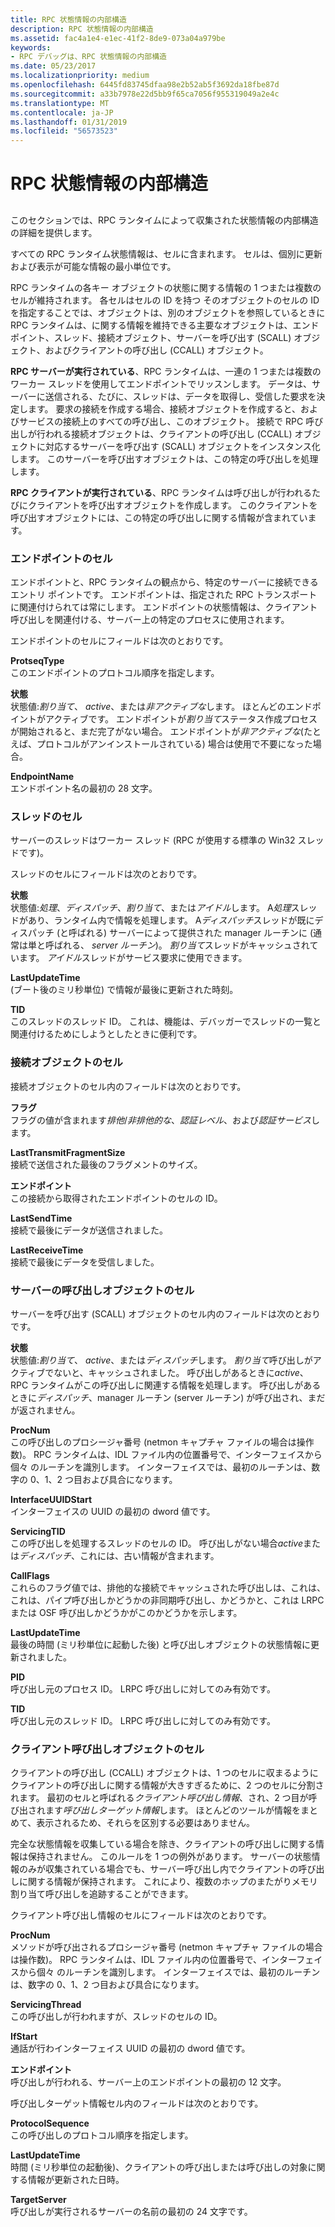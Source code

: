 ```yaml
---
title: RPC 状態情報の内部構造
description: RPC 状態情報の内部構造
ms.assetid: fac4a1e4-e1ec-41f2-8de9-073a04a979be
keywords:
- RPC デバッグは、RPC 状態情報の内部構造
ms.date: 05/23/2017
ms.localizationpriority: medium
ms.openlocfilehash: 6445fd83745dfaa98e2b52ab5f3692da18fbe87d
ms.sourcegitcommit: a33b7978e22d5bb9f65ca7056f955319049a2e4c
ms.translationtype: MT
ms.contentlocale: ja-JP
ms.lasthandoff: 01/31/2019
ms.locfileid: "56573523"
---
```

# <a name="rpc-state-information-internals"></a>RPC 状態情報の内部構造


## <span id="ddk_rpc_state_information_internals_dbg"></span><span id="DDK_RPC_STATE_INFORMATION_INTERNALS_DBG"></span>


このセクションでは、RPC ランタイムによって収集された状態情報の内部構造の詳細を提供します。

すべての RPC ランタイム状態情報は、セルに含まれます。 セルは、個別に更新および表示が可能な情報の最小単位です。

RPC ランタイムの各キー オブジェクトの状態に関する情報の 1 つまたは複数のセルが維持されます。 各セルはセルの ID を持つ そのオブジェクトのセルの ID を指定することでは、オブジェクトは、別のオブジェクトを参照しているときに RPC ランタイムは、に関する情報を維持できる主要なオブジェクトは、エンドポイント、スレッド、接続オブジェクト、サーバーを呼び出す (SCALL) オブジェクト、およびクライアントの呼び出し (CCALL) オブジェクト。

**RPC サーバーが実行されている**、RPC ランタイムは、一連の 1 つまたは複数のワーカー スレッドを使用してエンドポイントでリッスンします。 データは、サーバーに送信される、たびに、スレッドは、データを取得し、受信した要求を決定します。 要求の接続を作成する場合、接続オブジェクトを作成すると、およびサービスの接続上のすべての呼び出し、このオブジェクト。 接続で RPC 呼び出しが行われる接続オブジェクトは、クライアントの呼び出し (CCALL) オブジェクトに対応するサーバーを呼び出す (SCALL) オブジェクトをインスタンス化します。 このサーバーを呼び出すオブジェクトは、この特定の呼び出しを処理します。

**RPC クライアントが実行されている**、RPC ランタイムは呼び出しが行われるたびにクライアントを呼び出すオブジェクトを作成します。 このクライアントを呼び出すオブジェクトには、この特定の呼び出しに関する情報が含まれています。

### <a name="span-idendpointcellsspanspan-idendpointcellsspanendpoint-cells"></a><span id="endpoint_cells"></span><span id="ENDPOINT_CELLS"></span>エンドポイントのセル

エンドポイントと、RPC ランタイムの観点から、特定のサーバーに接続できるエントリ ポイントです。 エンドポイントは、指定された RPC トランスポートに関連付けられては常にします。 エンドポイントの状態情報は、クライアント呼び出しを関連付ける、サーバー上の特定のプロセスに使用されます。

エンドポイントのセルにフィールドは次のとおりです。

<span id="ProtseqType"></span><span id="protseqtype"></span><span id="PROTSEQTYPE"></span>**ProtseqType**  
このエンドポイントのプロトコル順序を指定します。

<span id="Status"></span><span id="status"></span><span id="STATUS"></span>**状態**  
状態値:*割り当て*、 *active*、または*非アクティブな*します。 ほとんどのエンドポイントがアクティブです。 エンドポイントが*割り当て*ステータス作成プロセスが開始されると、まだ完了がない場合。 エンドポイントが*非アクティブな*(たとえば、プロトコルがアンインストールされている) 場合は使用で不要になった場合。

<span id="EndpointName"></span><span id="endpointname"></span><span id="ENDPOINTNAME"></span>**EndpointName**  
エンドポイント名の最初の 28 文字。

### <a name="span-idthreadcellsspanspan-idthreadcellsspanthread-cells"></a><span id="thread_cells"></span><span id="THREAD_CELLS"></span>スレッドのセル

サーバーのスレッドはワーカー スレッド (RPC が使用する標準の Win32 スレッドです)。

スレッドのセルにフィールドは次のとおりです。

<span id="Status"></span><span id="status"></span><span id="STATUS"></span>**状態**  
状態値:*処理*、*ディスパッチ*、*割り当て*、または*アイドル*します。 A*処理*スレッドがあり、ランタイム内で情報を処理します。 A*ディスパッチ*スレッドが既にディスパッチ (と呼ばれる) サーバーによって提供された manager ルーチンに (通常は単と呼ばれる、 *server ルーチン*)。 *割り当て*スレッドがキャッシュされています。 *アイドル*スレッドがサービス要求に使用できます。

<span id="LastUpdateTime"></span><span id="lastupdatetime"></span><span id="LASTUPDATETIME"></span>**LastUpdateTime**  
(ブート後のミリ秒単位) で情報が最後に更新された時刻。

<span id="TID"></span><span id="tid"></span>**TID**  
このスレッドのスレッド ID。 これは、機能は、デバッガーでスレッドの一覧と関連付けるためにしようとしたときに便利です。

### <a name="span-idconnectionobjectcellsspanspan-idconnectionobjectcellsspanconnection-object-cells"></a><span id="connection_object_cells"></span><span id="CONNECTION_OBJECT_CELLS"></span>接続オブジェクトのセル

接続オブジェクトのセル内のフィールドは次のとおりです。

<span id="Flags"></span><span id="flags"></span><span id="FLAGS"></span>**フラグ**  
フラグの値が含まれます*排他*/*非排他的な*、*認証レベル*、および*認証サービス*します。

<span id="LastTransmitFragmentSize"></span><span id="lasttransmitfragmentsize"></span><span id="LASTTRANSMITFRAGMENTSIZE"></span>**LastTransmitFragmentSize**  
接続で送信された最後のフラグメントのサイズ。

<span id="Endpoint"></span><span id="endpoint"></span><span id="ENDPOINT"></span>**エンドポイント**  
この接続から取得されたエンドポイントのセルの ID。

<span id="LastSendTime"></span><span id="lastsendtime"></span><span id="LASTSENDTIME"></span>**LastSendTime**  
接続で最後にデータが送信されました。

<span id="LastReceiveTime"></span><span id="lastreceivetime"></span><span id="LASTRECEIVETIME"></span>**LastReceiveTime**  
接続で最後にデータを受信しました。

### <a name="span-idservercallobjectcellsspanspan-idservercallobjectcellsspanserver-call-object-cells"></a><span id="server_call_object_cells"></span><span id="SERVER_CALL_OBJECT_CELLS"></span>サーバーの呼び出しオブジェクトのセル

サーバーを呼び出す (SCALL) オブジェクトのセル内のフィールドは次のとおりです。

<span id="Status"></span><span id="status"></span><span id="STATUS"></span>**状態**  
状態値:*割り当て*、 *active*、または*ディスパッチ*します。 *割り当て*呼び出しがアクティブでないと、キャッシュされました。 呼び出しがあるときに*active*、RPC ランタイムがこの呼び出しに関連する情報を処理します。 呼び出しがあるときに*ディスパッチ*、manager ルーチン (server ルーチン) が呼び出され、まだが返されません。

<span id="ProcNum"></span><span id="procnum"></span><span id="PROCNUM"></span>**ProcNum**  
この呼び出しのプロシージャ番号 (netmon キャプチャ ファイルの場合は操作数)。 RPC ランタイムは、IDL ファイル内の位置番号で、インターフェイスから個々 のルーチンを識別します。 インターフェイスでは、最初のルーチンは、数字の 0、1、2 つ目および具合になります。

<span id="InterfaceUUIDStart"></span><span id="interfaceuuidstart"></span><span id="INTERFACEUUIDSTART"></span>**InterfaceUUIDStart**  
インターフェイスの UUID の最初の dword 値です。

<span id="ServicingTID"></span><span id="servicingtid"></span><span id="SERVICINGTID"></span>**ServicingTID**  
この呼び出しを処理するスレッドのセルの ID。 呼び出しがない場合*active*または*ディスパッチ*、これには、古い情報が含まれます。

<span id="CallFlags"></span><span id="callflags"></span><span id="CALLFLAGS"></span>**CallFlags**  
これらのフラグ値では、排他的な接続でキャッシュされた呼び出しは、これは、これは、パイプ呼び出しかどうかの非同期呼び出し、かどうかと、これは LRPC または OSF 呼び出しかどうかがこのかどうかを示します。

<span id="LastUpdateTime"></span><span id="lastupdatetime"></span><span id="LASTUPDATETIME"></span>**LastUpdateTime**  
最後の時間 (ミリ秒単位に起動した後) と呼び出しオブジェクトの状態情報に更新されました。

<span id="PID"></span><span id="pid"></span>**PID**  
呼び出し元のプロセス ID。 LRPC 呼び出しに対してのみ有効です。

<span id="TID"></span><span id="tid"></span>**TID**  
呼び出し元のスレッド ID。 LRPC 呼び出しに対してのみ有効です。

### <a name="span-idclientcallobjectcellsspanspan-idclientcallobjectcellsspanclient-call-object-cells"></a><span id="client_call_object_cells"></span><span id="CLIENT_CALL_OBJECT_CELLS"></span>クライアント呼び出しオブジェクトのセル

クライアントの呼び出し (CCALL) オブジェクトは、1 つのセルに収まるようにクライアントの呼び出しに関する情報が大きすぎるために、2 つのセルに分割されます。 最初のセルと呼ばれる*クライアント呼び出し情報*、され、2 つ目が呼び出されます*呼び出しターゲット情報*します。 ほとんどのツールが情報をまとめて、表示されるため、それらを区別する必要はありません。

完全な状態情報を収集している場合を除き、クライアントの呼び出しに関する情報は保持されません。 このルールを 1 つの例外があります。 サーバーの状態情報のみが収集されている場合でも、サーバー呼び出し内でクライアントの呼び出しに関する情報が保持されます。 これにより、複数のホップのまたがりメモリ割り当て呼び出しを追跡することができます。

クライアント呼び出し情報のセルにフィールドは次のとおりです。

<span id="ProcNum"></span><span id="procnum"></span><span id="PROCNUM"></span>**ProcNum**  
メソッドが呼び出されるプロシージャ番号 (netmon キャプチャ ファイルの場合は操作数)。 RPC ランタイムは、IDL ファイル内の位置番号で、インターフェイスから個々 のルーチンを識別します。 インターフェイスでは、最初のルーチンは、数字の 0、1、2 つ目および具合になります。

<span id="ServicingThread"></span><span id="servicingthread"></span><span id="SERVICINGTHREAD"></span>**ServicingThread**  
この呼び出しが行われますが、スレッドのセルの ID。

<span id="IfStart"></span><span id="ifstart"></span><span id="IFSTART"></span>**IfStart**  
通話が行わインターフェイス UUID の最初の dword 値です。

<span id="Endpoint"></span><span id="endpoint"></span><span id="ENDPOINT"></span>**エンドポイント**  
呼び出しが行われる、サーバー上のエンドポイントの最初の 12 文字。

呼び出しターゲット情報セル内のフィールドは次のとおりです。

<span id="ProtocolSequence"></span><span id="protocolsequence"></span><span id="PROTOCOLSEQUENCE"></span>**ProtocolSequence**  
この呼び出しのプロトコル順序を指定します。

<span id="LastUpdateTime"></span><span id="lastupdatetime"></span><span id="LASTUPDATETIME"></span>**LastUpdateTime**  
時間 (ミリ秒単位の起動後)、クライアントの呼び出しまたは呼び出しの対象に関する情報が更新された日時。

<span id="TargetServer"></span><span id="targetserver"></span><span id="TARGETSERVER"></span>**TargetServer**  
呼び出しが実行されるサーバーの名前の最初の 24 文字です。

 

 





